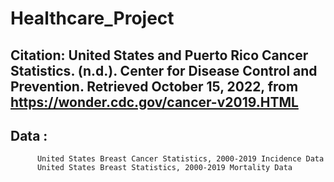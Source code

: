 # Healthcare_Project
## Citation: United States and Puerto Rico Cancer Statistics. (n.d.). Center for Disease Control and Prevention. Retrieved October 15, 2022, from https://wonder.cdc.gov/cancer-v2019.HTML
## Data : 
          United States Breast Cancer Statistics, 2000-2019 Incidence Data
          United States Breast Statistics, 2000-2019 Mortality Data
